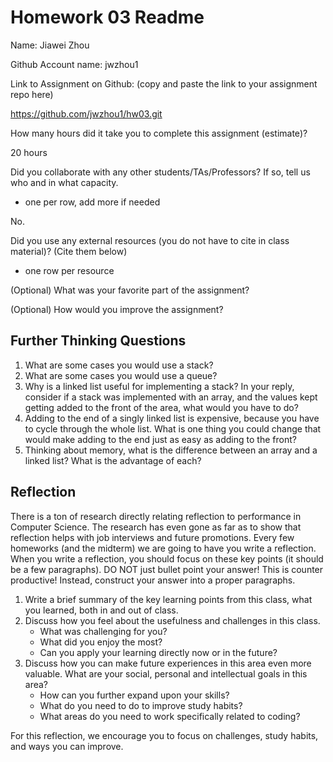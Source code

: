# Homework 03 Readme
Name: Jiawei Zhou

Github Account name: jwzhou1

Link to Assignment on Github: (copy and paste the link to your assignment repo here)

https://github.com/jwzhou1/hw03.git

How many hours did it take you to complete this assignment (estimate)? 

20 hours

Did you collaborate with any other students/TAs/Professors? If so, tell us who and in what capacity.  
- one per row, add more if needed

No.

Did you use any external resources (you do not have to cite in class material)? (Cite them below)  
- one row per resource


(Optional) What was your favorite part of the assignment? 

(Optional) How would you improve the assignment? 

## Further Thinking Questions

1. What are some cases you would use a stack?
2. What are some cases you would use a queue?
3. Why is a linked list useful for implementing a stack? In your reply, consider if a stack was implemented with an array, and the values kept getting added to the front of the area, what would you have to do?
4. Adding to the end of a singly linked list is expensive, because you have to cycle through the whole list. What is one thing you could change that would make adding to the end just as easy as adding to the front?
5. Thinking about memory, what is the difference between an array and a linked list? What is the advantage of each?



## Reflection

There is a ton of research directly relating reflection to performance in Computer Science. The research has even gone as far as to show that reflection helps with job interviews and future promotions. Every few homeworks (and the midterm) we are going to have you write a reflection. When you write a reflection, you should focus on these key points (it should be a few paragraphs). DO NOT just bullet point your answer! This is counter productive! Instead, construct your answer into a proper paragraphs. 

1. Write a brief summary of the key learning points from this class, what you learned, both in and out of class.
2. Discuss how you feel about the usefulness and challenges in this class.
   * What was challenging for you?
   * What did you enjoy the most?
   * Can you apply your learning directly now or in the future?
3. Discuss how you can make future experiences in this area even more valuable. What are your social, personal and intellectual goals in this area?
   * How can you further expand upon your skills?
   * What do you need to do to improve study habits?
   * What areas do you need to work specifically related to coding?

For this reflection, we encourage you to focus on challenges, study habits, and ways you can improve. 